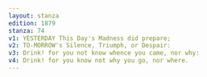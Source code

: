 ```yaml
---
layout: stanza
edition: 1879
stanza: 74
v1: YESTERDAY This Day's Madness did prepare;
v2: TO-MORROW's Silence, Triumph, or Despair:
v3: Drink! for you not know whence you came, nor why:
v4: Drink! for you know not why you go, nor where.
---
```

